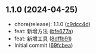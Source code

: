 ## 1.1.0 (2024-04-25)

* chore(release): 1.1.0 ([c9dcc4d](https://github.com/undercurre/lirhpocket/commit/c9dcc4d))
* feat: 新增方法 ([bfe677a](https://github.com/undercurre/lirhpocket/commit/bfe677a))
* feat: 新增工具 ([8dffb91](https://github.com/undercurre/lirhpocket/commit/8dffb91))
* Initial commit ([69fcbea](https://github.com/undercurre/lirhpocket/commit/69fcbea))



